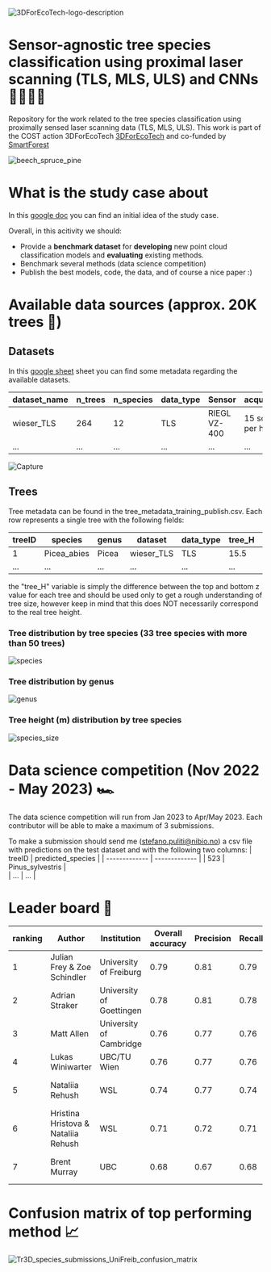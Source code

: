 
![3DForEcoTech-logo-description](https://user-images.githubusercontent.com/5663984/174446150-32e31872-2003-4af9-95d4-a1abfca0b744.png)

# Sensor-agnostic tree species classification using proximal laser scanning (TLS, MLS, ULS) and CNNs 🌳🌲💥🤖
Repository for the work related to the tree species classification using proximally sensed laser scanning data (TLS, MLS, ULS). This work is part of the COST action 3DForEcoTech [3DForEcoTech](https://3dforecotech.eu/) and co-funded by [SmartForest](https://smartforest.no/)

![beech_spruce_pine](https://user-images.githubusercontent.com/5663984/205514849-14d77df2-0441-4caa-b230-6fdbdaad4ddc.png)

# What is the study case about
In this [google doc](https://docs.google.com/document/d/1ZbccmFbWLmyGxzJlcaE7QMqwauBFxgBb3gTPkEImuwg/edit) you can find an initial idea of the study case.

Overall, in this acitivity we should:
 - Provide a **benchmark dataset** for **developing** new point cloud classification models and **evaluating** existing methods.
 - Benchmark several methods (data science competition)
 - Publish the best models, code, the data, and of course a nice paper :)

# Available data sources (approx. 20K trees 🤯)
## Datasets
In this [google sheet](https://docs.google.com/spreadsheets/d/1qxj27Yh8B33I5eS9MAO9V_PJsr9OxU-kN3pY4TSlWHY/edit?usp=sharing)  sheet you can find some metadata regarding the available datasets. 

| dataset_name  | n_trees | n_species | data_type | Sensor | acquisition | annotation_quality | forest_type | x | y |
| ------------- | ------------- | ------------- | ------------- | ------------- | ------------- | ------------- | ------------- | ------------- | ------------- |
| wieser_TLS  | 264 | 12 | TLS | RIEGL VZ-400 | 15 scans per ha | manual | temperate | 14.7073 | 48.6638 |
| ...  | ... | ... | ... | ... | ... | ... | ... | ... | ... |

![Capture](https://user-images.githubusercontent.com/5663984/205518571-e7d85b0d-79ae-4dae-98da-99a1c4d7ff79.PNG)


## Trees 
Tree metadata can be found in the tree_metadata_training_publish.csv. Each row represents a single tree with the following fields:

| treeID  | species | genus | dataset | data_type | tree_H | filename |
| ------------- | ------------- | ------------- | ------------- | ------------- | ------------- | ------------- | 
| 1  | Picea_abies | Picea | wieser_TLS | TLS | 15.5 | /train/00070.las |
| ...  | ... | ... | ... | ... | ... | ... | ... | 

the "tree_H" variable is simply the difference between the top and bottom z value for each tree and should be used only to get a rough understanding of tree size, however keep in mind that this does NOT necessarily correspond to the real tree height.

### Tree distribution by tree species (33 tree species with more than 50 trees)
![species](https://user-images.githubusercontent.com/5663984/205514818-7af03617-e358-44e0-9f40-4c555d6bf3c5.png)

### Tree distribution by genus
![genus](https://user-images.githubusercontent.com/5663984/205514824-9c84acfb-e907-4bc7-8b10-ccff19bad82a.png)

### Tree height (m) distribution by tree species
![species_size](https://user-images.githubusercontent.com/5663984/205514870-8d1ca47f-9fdc-4a70-8a4f-cf197653a58c.png)

# Data science competition (Nov 2022 - May 2023) 🏎️ 
The data science competition will run from Jan 2023 to Apr/May 2023. Each contributor will be able to make a maximum of 3 submissions.

To make a submission should send me (stefano.puliti@nibio.no) a csv file with predictions on the test dataset and with the following two columns:
| treeID  | predicted_species | 
| ------------- | ------------- | 
| 523  | Pinus_sylvestris |  
| ...  | ... |

# Leader board 🏁

| ranking | Author | Institution  | Overall accuracy | Precision | Recall | F1-score | method |
| ------------- | ------------- | ------------- | ------------- | ------------- | ------------- | ------------- | ------------- |
| 1 | Julian Frey & Zoe Schindler | University of Freiburg | 0.79 | 0.81 | 0.79 | 0.79 | DetailView [github repo](https://github.com/JulFrey/DetailView) |
| 2 | Adrian Straker | University of Goettingen | 0.78 | 0.81 | 0.78 | 0.78 | YOLOv5 [github repo](https://github.com/AWF-GAUG/Yolov5-for-tree-species-classification-in-point-cloud-derived-images) |
| 3 | Matt Allen | University of Cambridge | 0.76 | 0.77 | 0.76 | 0.76 | SimpleView [github repo](https://github.com/mataln/TLSpecies) |
| 4 | Lukas Winiwarter | UBC/TU Wien | 0.76 | 0.77 | 0.76 | 0.75 | PointNet++ [github repo](https://github.com/lwiniwar/Tr3D_species_lwiniwar) |
| 5 | Nataliia Rehush | WSL | 0.74 | 0.77 | 0.74 | 0.73 | MinkNet (github repo in prep) |
| 6 | Hristina Hristova & Nataliia Rehush | WSL | 0.71 | 0.72 | 0.71 | 0.7 | MLP-Mixer [github repo](https://github.com/Hrisi/tree-species-classification) |
| 7 | Brent Murray | UBC | 0.68 | 0.67 | 0.68 | 0.67 | PointAugment + DGCNN  [github repo](https://github.com/Brent-Murray/TR3D_PointAugDGCNN) |


# Confusion matrix of top performing method 📈

![Tr3D_species_submissions_UniFreib_confusion_matrix](https://github.com/stefp/Tr3D_species/assets/5663984/87f73e7e-c049-467d-82d4-eec9869ae47d)




